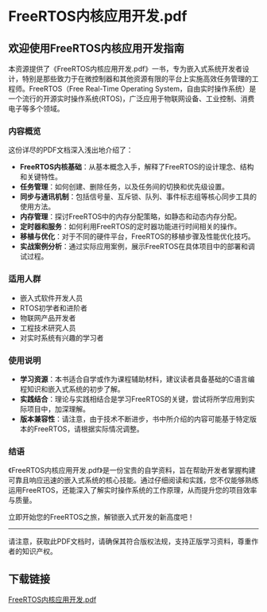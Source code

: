 # FreeRTOS内核应用开发.pdf

## 欢迎使用FreeRTOS内核应用开发指南

本资源提供了《FreeRTOS内核应用开发.pdf》一书，专为嵌入式系统开发者设计，特别是那些致力于在微控制器和其他资源有限的平台上实施高效任务管理的工程师。FreeRTOS（Free Real-Time Operating System，自由实时操作系统）是一个流行的开源实时操作系统(RTOS)，广泛应用于物联网设备、工业控制、消费电子等多个领域。

### 内容概览

这份详尽的PDF文档深入浅出地介绍了：

- **FreeRTOS内核基础**：从基本概念入手，解释了FreeRTOS的设计理念、结构和关键特性。
- **任务管理**：如何创建、删除任务，以及任务间的切换和优先级设置。
- **同步与通讯机制**：包括信号量、互斥锁、队列、事件标志组等核心同步工具的使用方法。
- **内存管理**：探讨FreeRTOS中的内存分配策略，如静态和动态内存分配。
- **定时器和服务**：如何利用FreeRTOS的定时器功能进行时间相关的操作。
- **移植与优化**：对于不同的硬件平台，FreeRTOS的移植步骤及性能优化技巧。
- **实战案例分析**：通过实际应用案例，展示FreeRTOS在具体项目中的部署和调试过程。

### 适用人群

- 嵌入式软件开发人员
- RTOS初学者和进阶者
- 物联网产品开发者
- 工程技术研究人员
- 对实时系统有兴趣的学习者

### 使用说明

- **学习资源**：本书适合自学或作为课程辅助材料，建议读者具备基础的C语言编程知识和嵌入式系统的初步了解。
- **实践结合**：理论与实践相结合是学习FreeRTOS的关键，尝试将所学应用到实际项目中，加深理解。
- **版本兼容性**：请注意，由于技术不断进步，书中所介绍的内容可能基于特定版本的FreeRTOS，请根据实际情况调整。

### 结语

《FreeRTOS内核应用开发.pdf》是一份宝贵的自学资料，旨在帮助开发者掌握构建可靠且响应迅速的嵌入式系统的核心技能。通过仔细阅读和实践，您不仅能够熟练运用FreeRTOS，还能深入了解实时操作系统的工作原理，从而提升您的项目效率与质量。

立即开始您的FreeRTOS之旅，解锁嵌入式开发的新高度吧！

---

请注意，获取此PDF文档时，请确保其符合版权法规，支持正版学习资料，尊重作者的知识产权。

## 下载链接

[FreeRTOS内核应用开发.pdf](https://pan.quark.cn/s/02eaa786a387)